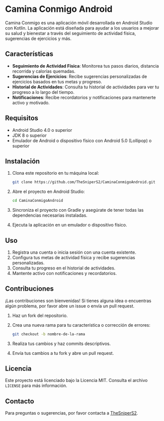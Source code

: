 # Camina Conmigo Android

Camina Conmigo es una aplicación móvil desarrollada en Android Studio con Kotlin. La aplicación está diseñada para ayudar a los usuarios a mejorar su salud y bienestar a través del seguimiento de actividad física, sugerencias de ejercicios y más.

## Características

- **Seguimiento de Actividad Física**: Monitorea tus pasos diarios, distancia recorrida y calorías quemadas.
- **Sugerencias de Ejercicios**: Recibe sugerencias personalizadas de ejercicios basados en tus metas y progreso.
- **Historial de Actividades**: Consulta tu historial de actividades para ver tu progreso a lo largo del tiempo.
- **Notificaciones**: Recibe recordatorios y notificaciones para mantenerte activo y motivado.

## Requisitos

- Android Studio 4.0 o superior
- JDK 8 o superior
- Emulador de Android o dispositivo físico con Android 5.0 (Lollipop) o superior

## Instalación

1. Clona este repositorio en tu máquina local:
   ```sh
   git clone https://github.com/TheSniperS2/CaminaConmigoAndroid.git
   ```

2. Abre el proyecto en Android Studio:
   ```sh
   cd CaminaConmigoAndroid
   ```

3. Sincroniza el proyecto con Gradle y asegúrate de tener todas las dependencias necesarias instaladas.

4. Ejecuta la aplicación en un emulador o dispositivo físico.

## Uso

1. Registra una cuenta o inicia sesión con una cuenta existente.
2. Configura tus metas de actividad física y recibe sugerencias personalizadas.
3. Consulta tu progreso en el historial de actividades.
4. Mantente activo con notificaciones y recordatorios.

## Contribuciones

¡Las contribuciones son bienvenidas! Si tienes alguna idea o encuentras algún problema, por favor abre un issue o envía un pull request.

1. Haz un fork del repositorio.
2. Crea una nueva rama para tu característica o corrección de errores:
   ```sh
   git checkout -b nombre-de-la-rama
   ```

3. Realiza tus cambios y haz commits descriptivos.
4. Envía tus cambios a tu fork y abre un pull request.

## Licencia

Este proyecto está licenciado bajo la Licencia MIT. Consulta el archivo `LICENSE` para más información.

## Contacto

Para preguntas o sugerencias, por favor contacta a [TheSniperS2](https://github.com/TheSniperS2).
